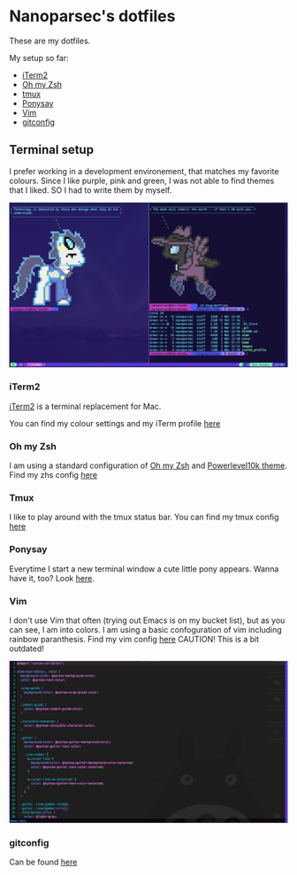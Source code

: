 # Nanoparsec's dotfiles

These are my dotfiles.

My setup so far:

- [iTerm2](#iterm2)
- [Oh my Zsh](#oh-my-zsh)
- [tmux](#tmux)
- [Ponysay](#ponysay)
- [Vim](#vim)
- [gitconfig](#gitconfig)

## Terminal setup

I prefer working in a development environement, that matches my favorite colours. Since I like purple, pink and green, I was not able to find themes that I liked. SO I had to write them by myself.

![terminal.png](images/terminal.png)

### iTerm2

[iTerm2](https://www.iterm2.com/) is a terminal replacement for Mac.

You can find my colour settings and my iTerm profile [here](https://github.com/nanoparsec/dotfiles/blob/master/iterm2_profile/)

### Oh my Zsh

I am using a standard configuration of [Oh my Zsh](http://ohmyz.sh/) and [Powerlevel10k theme](https://github.com/romkatv/powerlevel10k).
Find my zhs config [here](https://github.com/nanoparsec/dotfiles/blob/master/home/zshrc)

### Tmux

I like to play around with the tmux status bar. You can find my tmux config [here](https://github.com/nanoparsec/dotfiles/blob/master/home/tmux.conf)

### Ponysay

Everytime I start a new terminal window a cute little pony appears. Wanna have it, too? Look [here](https://github.com/erkin/ponysay).

### Vim

I don't use Vim that often (trying out Emacs is on my bucket list), but as you can see, I am into colors. I am using a basic confoguration of vim including rainbow paranthesis.
Find my vim config [here](https://github.com/nanoparsec/dotfiles/blob/master/home/vimrc)
CAUTION! This is a bit outdated!

![vim.png](images/vim.png)

### gitconfig

Can be found [here](https://github.com/nanoparsec/dotfiles/tree/master/home)
